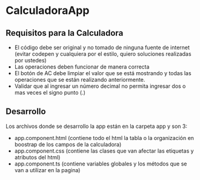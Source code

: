 # CalculadoraApp


## Requisitos para la Calculadora

*	 El código debe ser original y no tomado de ninguna fuente de internet (evitar codepen y cualquiera por el estilo, quiero soluciones realizadas por ustedes)
*	Las operaciones deben funcionar de manera correcta
*	El botón de AC debe limpiar el valor que se está mostrando y todas las operaciones que se están realizando anteriormente.
*	Validar que al ingresar un número decimal no permita ingresar dos o mas veces el signo punto (.)

## Desarrollo 

Los archivos donde se desarrollo la app están en la carpeta app y son 3:
*	app.component.html (contiene todo el html la tabla o la organización en boostrap de los campos de la calculadora)
*	app.component.css (contiene las clases que van afectar las etiquetas y atributos del html)
*	app.component.ts (contiene variables globales y los métodos que se van a utilizar en la pagina)

